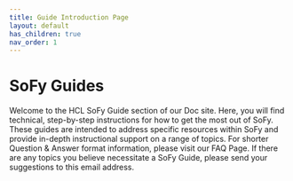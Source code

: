 ```yaml
---
title: Guide Introduction Page
layout: default
has_children: true
nav_order: 1
---
```


# **SoFy Guides**

Welcome to the HCL SoFy Guide section of our Doc site. Here, you will find technical, step-by-step instructions for how to get the most out of SoFy. These guides are intended to address specific resources within SoFy and provide in-depth instructional support on a range of topics. For shorter Question & Answer format information, please visit our FAQ Page. If there are any topics you believe necessitate a SoFy Guide, please send your suggestions to this email address.

